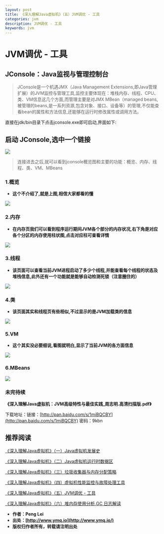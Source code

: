 ```yaml
---
layout: post
title: 《深入理解Java虚拟机》（五）JVM调优 - 工具
categories: jvm
description: JVM调优 - 工具
keywords: jvm
---
```


# JVM调优 - 工具

## JConsole：Java监视与管理控制台

> JConsole是一个机遇JMX（Java Management Extensions,即Java管理扩展）的JVM监控与管理工具,监控主要体现在：堆栈内存、线程、CPU、类、VM信息这几个方面,而管理主要是对JMX MBean（managed beans,被管理的beans,是一系列资源,包含对象、接口、设备等）的管理,不仅能查看bean的属性和方法信息,还能够在运行时修改属性或调用方法。

直接在jdk/bin目录下点击jconsole.exe即可启动,界面如下:

## 启动 JConsole,选中一个链接
<img src="/images/2017/jvm/4/link-JConsole.png" />


> 连接进去之后,就可以看到jconsole概览图和主要的功能：概览、内存、线程、类、VM、MBeans

### 1.概览
 - **这个不介绍了,就是上图,相信大家都看的懂**
 
<img src="/images/2017/jvm/4/overview.png" />

### 2.内存

 - **在内存页我们可以看到程序运行期间JVM各个部分的内存状况,右下角是对应各个分区的内存使用柱状图,点击对应柱可查看详情**
 
<img src="/images/2017/jvm/4/memory.png" />

### 3.线程
 - **该页面可以查看当前JVM进程启动了多少个线程,并能查看每个线程的状态及堆栈信息,此外还有一个功能就是能够自动检测死锁（注意圈住的）**
 
<img src="/images/2017/jvm/4/thread.png" />

### 4.类
 - **该页面其实和线程页有些相似,不过显示的是JVM加载类的信息**
 
<img src="/images/2017/jvm/4/class.png" />

### 5.VM
 - **这个其实没必要细说,看图就明白,显示了当前JVM的各方面信息**
 
<img src="/images/2017/jvm/4/vm.png" />

### 6.MBeans
<img src="/images/2017/jvm/4/mybeans.png" />

### 未完待续


**《深入理解Java虚拟机：JVM高级特性与最佳实践_周志明.高清扫描版.pdf》**

下载地址：链接：[http://pan.baidu.com/s/1miBQCBY](http://pan.baidu.com/s/1miBQCBY) 密码：9kbn

## 推荐阅读

[《深入理解Java虚拟机》（一）Java虚拟机发展史](https://segmentfault.com/a/1190000010412685)

[《深入理解Java虚拟机》（二）Java虚拟机运行时数据区](https://segmentfault.com/a/1190000010412582)

[《深入理解Java虚拟机》（三）垃圾收集器与内存分配策略](https://segmentfault.com/a/1190000010421285)

[《深入理解Java虚拟机》（四）虚拟机性能监控与故障处理工具](https://segmentfault.com/a/1190000010437810)

[《深入理解Java虚拟机》（五）JVM调优 - 工具](http://www.ymq.io/2017/08/05/jvm-5-tool/)

[《深入理解Java虚拟机》（六）堆内存使用分析,GC 日志解读](http://www.ymq.io/2017/08/10/jvm-6-gc-log/)

 - **作者：Peng Lei** 
 - **出处：[http://www.ymq.io](http://www.ymq.io/)**      
 - **版权归作者所有，转载请注明出处** 

 
